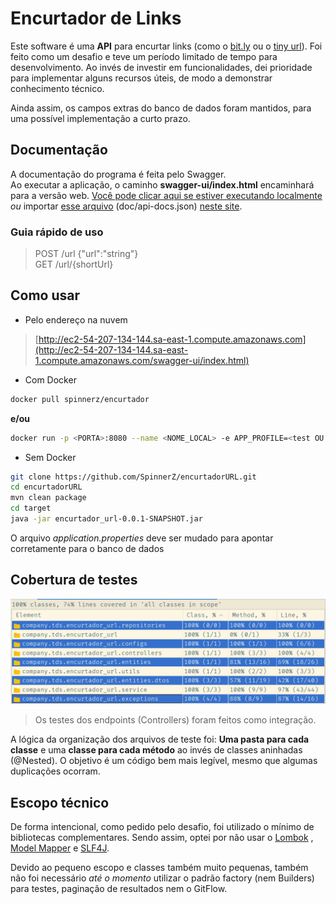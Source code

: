 # Encurtador de Links

Este software é uma **API** para encurtar links (como o [bit.ly](https://bitly.com/) ou
o [tiny url](https://tinyurl.com/app)). Foi feito como um desafio e teve um período limitado de
tempo para desenvolvimento. Ao invés de investir em funcionalidades, dei prioridade para implementar
alguns recursos úteis, de modo a demonstrar conhecimento técnico.

Ainda assim, os campos extras do banco de dados foram mantidos, para uma possível implementação a
curto prazo.

## Documentação

A documentação do programa é feita pelo Swagger.  
Ao executar a aplicação, o caminho **swagger-ui/index.html** encaminhará para a versão
web. [Você pode clicar aqui se estiver executando localmente](http://localhost:8080/swagger-ui/index.html)
_ou_ importar [esse arquivo](doc/api-docs.json)
(doc/api-docs.json) [neste site](https://editor.swagger.io/#).

### Guia rápido de uso

> POST /url {"url":"string"}  
> GET /url/{shortUrl}

## Como usar

+ Pelo endereço na nuvem

> [http://ec2-54-207-134-144.sa-east-1.compute.amazonaws.com](http://ec2-54-207-134-144.sa-east-1.compute.amazonaws.com/swagger-ui/index.html)

+ Com Docker

```bash
docker pull spinnerz/encurtador 
```

**e/ou**

```bash
docker run -p <PORTA>:8080 --name <NOME_LOCAL> -e APP_PROFILE=<test OU prod> -e DB_URL=<ENDEREÇO_DO_BANCO_DE_DADOS>:<PORTA_DO_BD>/<NOME_DO_BD> -e DB_USERNAME=postgres -e DB_PASSWORD=<SENHA> spinnerz/encurtador:<VERSÃO_MAIS_RECENTE>
```

+ Sem Docker

```bash
git clone https://github.com/SpinnerZ/encurtadorURL.git
cd encurtadorURL
mvn clean package
cd target
java -jar encurtador_url-0.0.1-SNAPSHOT.jar
```
O arquivo _application.properties_ deve ser mudado para apontar corretamente para o banco de dados

## Cobertura de testes

![Cobertura de tetes](doc/coverage.png)

> Os testes dos endpoints (Controllers) foram feitos como integração.

A lógica da organização dos arquivos de teste foi: **Uma pasta para cada classe** e uma **classe
para cada método** ao invés de classes aninhadas (@Nested). O objetivo é um código bem mais legível,
mesmo que algumas duplicações ocorram.

## Escopo técnico

De forma intencional, como pedido pelo desafio, foi utilizado o mínimo de bibliotecas
complementares. Sendo assim, optei por não usar o [Lombok](https://projectlombok.org/)
, [Model Mapper](http://modelmapper.org/) e [SLF4J](http://www.slf4j.org/).

Devido ao pequeno escopo e classes também muito pequenas, também não foi necessário _até o momento_
utilizar o padrão factory (nem Builders) para testes, paginação de resultados nem o GitFlow.
